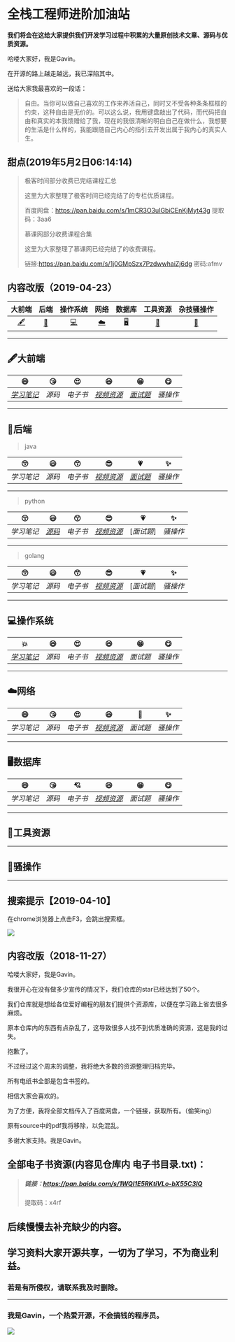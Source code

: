# 全栈工程师进阶加油站

**我们将会在这给大家提供我们开发学习过程中积累的大量原创技术文章、源码与优质资源。**   

哈喽大家好，我是Gavin。  

在开源的路上越走越远，我已深陷其中。  

送给大家我最喜欢的一段话：

> 自由。当你可以做自己喜欢的工作来养活自己，同时又不受各种条条框框的约束，这种自由是无价的。可以这么说，我用键盘敲出了代码，而代码把自由和真实的本我馈赠给了我，现在的我很清晰的明白自己在做什么，我想要的生活是什么样的，我能跟随自己内心的指引去开发出属于我内心的真实人生。  



## 甜点(2019年5月2日06:14:14)

> 极客时间部分收费已完结课程汇总  
>
>这里为大家整理了极客时间已经完结了的专栏优质课程。  
>
>百度网盘：https://pan.baidu.com/s/1mCR3O3uIGbiCEnKjMyt43g  提取码：3aa6  
>
>  
>
>  
>
> 慕课网部分收费课程合集  
>
>这里为大家整理了慕课网已经完结了的收费课程。  
>
>链接:https://pan.baidu.com/s/1j0GMpSzx7PzdwwhaiZj6dg  密码:afmv
>
>
>
>





## 内容改版（2019-04-23）



|      大前端      |     后端     |   操作系统   |   网络    |        数据库        |  工具资源  | 杂技骚操作 |
| :--------------: | :----------: | :----------: | :-------: | :------------------: | :--------: | :--------: |
| [:fountain_pen:](#fountain_pen大前端 )​ | [:football:](#football后端) | [:computer:](#computer操作系统) | [:cloud:](#cloud网络)​ | [:desktop_computer:](#desktop_computer数据库) | [:hammer:](#hammer工具资源) |  [:memo:](#memo骚操作)  |



------






##  :fountain_pen:大前端  

|   :smile:    |  :kissing_heart:  |  :heart_eyes:  |   :laughing:   |  :grin:   | :yum:  |
| :--------: | :-----: | :------: | :--------: | :------: | :------: |
| [*学习笔记*](<https://github.com/source-code-quality-analysis/new-javascript-in-2019>) | *源码*  | *电子书* | [*视频资源*](<https://github.com/xunyegege/source/blob/master/%E8%A7%86%E9%A2%91%E8%B5%84%E6%BA%90/%E5%89%8D%E7%AB%AF.md>) | [*面试题*](<https://github.com/xunyegege/source/tree/master/%E9%9D%A2%E8%AF%95%E9%A2%98%E8%B5%84%E6%BA%90/%E5%A4%A7%E5%89%8D%E7%AB%AF>) | *骚操作* |

------
## :football:后端    

> java

| :kissing_closed_eyes: | :smiley: |  :kissing_smiling_eyes:  |   :sunglasses:   | :heartpulse: | :sparkles: |
| :--------: | :-----: | :------: | :--------: | :------: | :------: |
| *学习笔记* | *源码*  | *电子书* | [*视频资源*](<https://github.com/xunyegege/source/blob/master/%E8%A7%86%E9%A2%91%E8%B5%84%E6%BA%90/java.md>) | [*面试题*](<https://github.com/xunyegege/source/tree/master/%E9%9D%A2%E8%AF%95%E9%A2%98%E8%B5%84%E6%BA%90/java>) | *骚操作* |

------
 > python

| :kissing_closed_eyes: | :smiley: |  :kissing_smiling_eyes:  |   :sunglasses:   | :heartpulse: | :sparkles: |
| :--------: | :-----: | :------: | :--------: | :------: | :------: |
| *学习笔记* | [*源码*](<https://github.com/xunyegege/source/tree/master/Python3%E7%88%AC%E8%99%AB%E8%AF%BE%E7%A8%8B%E8%B5%84%E6%96%99%E4%BB%A3%E7%A0%81>) | *电子书* | [*视频资源*](<https://github.com/xunyegege/source/blob/master/%E8%A7%86%E9%A2%91%E8%B5%84%E6%BA%90/python.md>) | [*面试题*] | *骚操作* |

------
> golang

| :kissing_closed_eyes: | :smiley: |  :kissing_smiling_eyes:  |   :sunglasses:   | :heartpulse: | :sparkles: |
| :--------: | :-----: | :------: | :--------: | :------: | :------: |
| *学习笔记* | *源码*  | *电子书* | [*视频资源*](<https://github.com/xunyegege/source/blob/master/%E8%A7%86%E9%A2%91%E8%B5%84%E6%BA%90/golang.md>) | [*面试题*]| *骚操作* |

------

## :computer:操作系统  

| :collision: |  :satisfied:  |  :heart_eyes:  |   :laughing:   |  :grin:   | :yum:  |
| :--------: | :-----: | :------: | :--------: | :------: | :------: |
| [*学习笔记*](<https://github.com/xunyegege/source/tree/master/Operating%20System>) | *源码*  | *电子书* | [*视频资源*](<https://github.com/xunyegege/source/blob/master/%E8%A7%86%E9%A2%91%E8%B5%84%E6%BA%90/%E6%93%8D%E4%BD%9C%E7%B3%BB%E7%BB%9F.md>) | *面试题* | *骚操作* |

------
## :cloud:网络  
|   :smile:    |  :kissing_heart:  |  :heart_eyes:  |   :laughing:   | :sparkling_heart: | :sparkles: |
| :--------: | :-----: | :------: | :--------: | :------: | :------: |
| *学习笔记* | *源码*  | *电子书* | [*视频资源*](<https://github.com/xunyegege/source/blob/master/%E8%A7%86%E9%A2%91%E8%B5%84%E6%BA%90/%E7%BD%91%E7%BB%9C.md>) | *面试题* | *骚操作* |

------
## :desktop_computer:数据库  
|   :smile:    |  :kissing_heart:  |  :cupid:  |   :laughing:   |  :grin:   | :yum:  |
| :--------: | :-----: | :------: | :--------: | :------: | :------: |
| *学习笔记* | *源码*  | *电子书* | [*视频资源*](<https://github.com/xunyegege/source/blob/master/%E8%A7%86%E9%A2%91%E8%B5%84%E6%BA%90/%E6%95%B0%E6%8D%AE%E5%BA%93.md>) | *面试题* | *骚操作* |

------
## :hammer:工具资源    

  



------

## :memo:骚操作   







------









> 





## 搜索提示【2019-04-10】

在chrome浏览器上点击F3，会跳出搜索框。

![](https://ws3.sinaimg.cn/large/005BYqpgly1g1xau6vzeqg31c80mzqjl.jpg)











## 内容改版（2018-11-27）

哈喽大家好，我是Gavin。  

我很开心在没有做多少宣传的情况下，我们仓库的star已经达到了50个。  

我们仓库就是想给各位爱好编程的朋友们提供个资源库，以便在学习路上省去很多麻烦。

原本仓库内的东西有点杂乱了，这导致很多人找不到优质准确的资源，这是我的过失。  

抱歉了。

不过经过这个周末的调整，我将绝大多数的资源整理归档完毕。

所有电纸书全部是包含书签的。

相信大家会喜欢的。

为了方便，我将全部文档传入了百度网盘，一个链接，获取所有。（偷笑ing）

原有source中的pdf我将移除，以免混乱。

多谢大家支持。我是Gavin。

## 全部电子书资源(内容见仓库内 电子书目录.txt)：

>##### 链接：https://pan.baidu.com/s/1WQI1E5RKtiVLo-bX55C3IQ 
>
>提取码：x4rf 
>
>
>







## 后续慢慢去补充缺少的内容。





#### 

## 学习资料大家开源共享，一切为了学习，不为商业利益。

### 若是有所侵权，请联系我及时删除。

---------

### 我是Gavin，一个热爱开源，不会搞钱的程序员。

![](https://ws3.sinaimg.cn/large/005BYqpgly1g2cjemlg3pj30by0by754.jpg)
